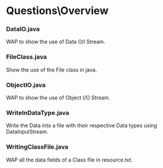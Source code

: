 # Questions\Overview 
### DataIO.java
WAP to show the use of Data O/I Stream.
### FileClass.java
Show the use of the File class in java.
### ObjectIO.java
WAP to show the use of Object I/O Stream.
### WriteInDataType.java
Write the Data into a file with their respective Data types using DataInputStream.
### WritingClassFile.java
WAP all the data fields of a Class file in resource.txt.
